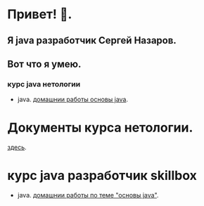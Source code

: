 # Привет! 👋.
## Я java разработчик Сергей Назаров.
## Вот что я умею.
### курс java нетологии
- java. [домашнии работы основы java](https://github.com/Rik137/Rik137/blob/main/HOME_WORKS_JAVA.md).
# Документы курса нетологии.
[здесь](https://drive.google.com/file/d/1yRL0kPC1RSE0u7WEQuZkq6HLo9iopgBa/view?usp=share_link).

# курс java разработчик skillbox
- java. [домашнии работы по теме "основы java"](https://github.com/Rik137/HomeWorks-in-Skillbox/blob/main/README.md).

